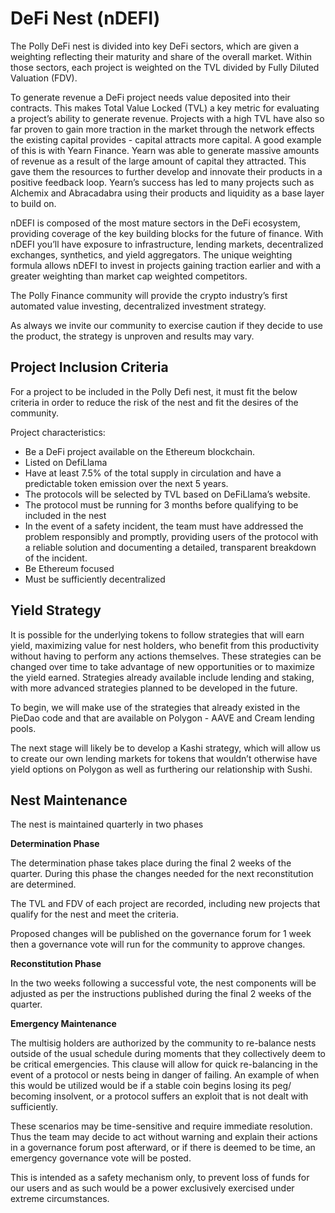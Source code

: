 # DeFi Nest (nDEFI)

The Polly DeFi nest is divided into key DeFi sectors, which are given a weighting reflecting their maturity and share of the overall market. Within those sectors, each project is weighted on the TVL divided by Fully Diluted Valuation (FDV).

To generate revenue a DeFi project needs value deposited into their contracts. This makes Total Value Locked (TVL) a key metric for evaluating a project’s ability to generate revenue. Projects with a high TVL have also so far proven to gain more traction in the market through the network effects the existing capital provides - capital attracts more capital. A good example of this is with Yearn Finance. Yearn was able to generate massive amounts of revenue as a result of the large amount of capital they attracted. This gave them the resources to further develop and innovate their products in a positive feedback loop. Yearn’s success has led to many projects such as Alchemix and Abracadabra using their products and liquidity as a base layer to build on.

nDEFI is composed of the most mature sectors in the DeFi ecosystem, providing coverage of the key building blocks for the future of finance. With nDEFI you’ll have exposure to infrastructure, lending markets, decentralized exchanges, synthetics, and yield aggregators. The unique weighting formula allows nDEFI to invest in projects gaining traction earlier and with a greater weighting than market cap weighted competitors.

The Polly Finance community will provide the crypto industry’s first automated value investing, decentralized investment strategy.

As always we invite our community to exercise caution if they decide to use the product, the strategy is unproven and results may vary.

## Project Inclusion Criteria

For a project to be included in the Polly Defi nest, it must fit the below criteria in order to reduce the risk of the nest and fit the desires of the community.

Project characteristics:

* Be a DeFi project available on the Ethereum blockchain.
* Listed on DefiLlama
* Have at least 7.5% of the total supply in circulation and have a predictable token emission over the next 5 years.
* The protocols will be selected by TVL based on DeFiLlama’s website.
* The protocol must be running for 3 months before qualifying to be included in the nest
* In the event of a safety incident, the team must have addressed the problem responsibly and promptly, providing users of the protocol with a reliable solution and documenting a detailed, transparent breakdown of the incident.
* Be Ethereum focused
* Must be sufficiently decentralized

## Yield Strategy

It is possible for the underlying tokens to follow strategies that will earn yield, maximizing value for nest holders, who benefit from this productivity without having to perform any actions themselves. These strategies can be changed over time to take advantage of new opportunities or to maximize the yield earned. Strategies already available include lending and staking, with more advanced strategies planned to be developed in the future.

To begin, we will make use of the strategies that already existed in the PieDao code and that are available on Polygon - AAVE and Cream lending pools.

The next stage will likely be to develop a Kashi strategy, which will allow us to create our own lending markets for tokens that wouldn’t otherwise have yield options on Polygon as well as furthering our relationship with Sushi.

## Nest Maintenance

The nest is maintained quarterly in two phases

**Determination Phase**

The determination phase takes place during the final 2 weeks of the quarter. During this phase the changes needed for the next reconstitution are determined.

The TVL and FDV of each project are recorded, including new projects that qualify for the nest and meet the criteria.

Proposed changes will be published on the governance forum for 1 week then a governance vote will run for the community to approve changes.

**Reconstitution Phase**

In the two weeks following a successful vote, the nest components will be adjusted as per the instructions published during the final 2 weeks of the quarter.

**Emergency Maintenance**

The multisig holders are authorized by the community to re-balance nests outside of the usual schedule during moments that they collectively deem to be critical emergencies. This clause will allow for quick re-balancing in the event of a protocol or nests being in danger of failing. An example of when this would be utilized would be if a stable coin begins losing its peg/ becoming insolvent, or a protocol suffers an exploit that is not dealt with sufficiently.

These scenarios may be time-sensitive and require immediate resolution. Thus the team may decide to act without warning and explain their actions in a governance forum post afterward, or if there is deemed to be time, an emergency governance vote will be posted.

This is intended as a safety mechanism only, to prevent loss of funds for our users and as such would be a power exclusively exercised under extreme circumstances.
